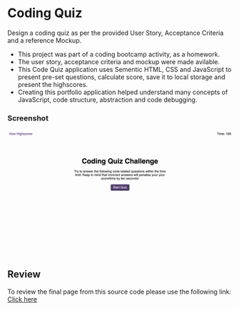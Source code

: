 # Coding Quiz

Design a coding quiz as per the provided User Story, Acceptance Criteria and a reference Mockup.

- This project was part of a coding bootcamp activity, as a homework.
- The user story, acceptance criteria and mockup were made avilable.
- This Code Quiz application uses Sementic HTML, CSS and JavaScript to present pre-set questions, calculate score, save it to local storage and present the highscores.
- Creating this portfolio application helped understand many concepts of JavaScript, code structure, abstraction and code debugging.

### Screenshot

![Screenshot of the web page](/assets/images/screenrecording.gif)

## Review

To review the final page from this source code please use the following link: [Click here](https://hari-ls.github.io/coding-quiz/)
